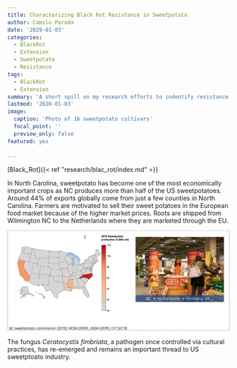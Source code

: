 ```yaml
---
title: Characterizing Black Rot Resistance in Sweetpotato
author: Camilo Parada
date: '2029-01-03'
categories:
  - BlackRot
  - Extension
  - Sweetpotato
  - Resistance
tags:
  - BlackRot
  - Extension
summary: 'A short spill on my research efforts to indentify resistance in sweetpotato to black rot.'
lastmod: '2020-01-03'
image:
  caption: 'Photo of 16 sweetpotato cultivars'
  focal_point: ''
  preview_only: false
featured: yes

---
```


[Black_Rot]{{< ref "research/blac_rot/index.md" >}}

In North Carolina, sweetpotato has become one of the most economically important crops as NC produces more than half of the US sweetpotatoes. Around 44% of exports globally come from just a few counties in North Carolina. Farmers are motivated to sell their sweet potatoes in the European food market because of the higher market prices. Roots are shipped from Wilmington NC to the Netherlands where they are marketed through the EU. 

![](sweetpotato_intro.png)

The fungus *Ceratocystis fimbriata*, a pathogen once controlled via cultural practices, has re-emerged and remains an important thread to US sweetptoato industry. 

